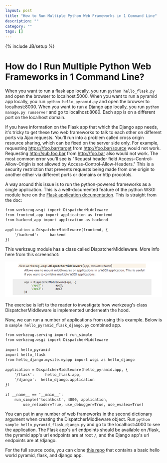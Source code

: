 ```yaml
---
layout: post
title: "How to Run Multiple Python Web Frameworks in 1 Command Line"
description: ""
category: ""
tags: []
---
```

{% include JB/setup %}

How do I Run Multiple Python Web Frameworks in 1 Command Line?
==============================================================================

When you want to run a flask app locally, you run `python hello_flask.py` and open the browser to localhost:5000. When you want to run a pyramid app locally, you run `python hello_pyramid.py` and open the browser to localhost:8000. When you want to run a Django app locally, you run `python manage.py runserver` and go to localhost:8080. Each app is on a different port on the localhost domain. 

If you have information on the Flask app that which the Django app needs, it's tricky to get these two web frameworks to talk to each other on different ports via Ajax requests. You'll run into a problem called cross origin resource sharing, which can be fixed on the server side only. For example, requesting https://foo.bar/target from http://foo.bar/source would not work. Requesting http://sub.foo.bar from http://foo.bar also would not work. The most common error you'll see is "Request header field Access-Control-Allow-Origin is not allowed by Access-Control-Allow-Headers." This is a security restriction that prevents requests being made from one origin to another either via different ports or domains or http procotols.

A way around this issue is to run the python-powered frameworks as a single application. This is a well-documented feature of the python WSGI module here on the [Flask application documentation](http://flask.pocoo.org/docs/0.10/patterns/appdispatch/#combining-applications). This is straight from the doc:

    from werkzeug.wsgi import DispatcherMiddleware
    from frontend_app import application as frontend
    from backend_app import application as backend

    application = DispatcherMiddleware(frontend, {
        '/backend':     backend
    })

This werkzeug module has a class called DispatcherMiddleware. More info here from this screenshot:

![DispatcherMiddleware](/images/DispatcherMiddleware.png)

The exercise is left to the reader to investigate how werkzeug's class DispatcherMiddleware is implemented underneath the hood.

Now, we can run a number of applications from using this example. Below is a `sample hello_pyramid_flask_django.py` combined app.

    from werkzeug.serving import run_simple
    from werkzeug.wsgi import DispatcherMiddleware

    import hello_pyramid
    import hello_flask
    from hello_django.mysite.myapp import wsgi as hello_django

    application = DispatcherMiddleware(hello_pyramid.app, {
        '/flask':     hello_flask.app,
        '/django':  hello_django.application
    })

    if __name__ == '__main__':
        run_simple('localhost', 4000, application,
            use_reloader=True, use_debugger=True, use_evalex=True)

You can put in any number of web frameworks in the second dictionary argument when creating the DispatcherMiddleware object. Run `python sample hello_pyramid_flask_django.py` and go to the localhost:4000 to see the application. The Flask app's url endpoints should be available on /flask, the pyramid app's url endpoints are at root `/`, and the Django app's url endpoints are at /django.

For the full source code, you can clone [this repo](https://github.com/ArcTanSusan/wsgi_lightnng_talk) that contains a basic hello world pyramid, flask, and django app.
